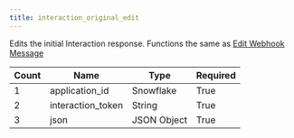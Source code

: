 ```yaml
---
title: interaction_original_edit
---
```

Edits the initial Interaction response. Functions the same as [Edit Webhook Message](https://discord.com/developers/docs/resources/webhook#modify-webhook)

Count | Name | Type | Required        
----|----|----|---- 
1 | application_id | Snowflake | True
2 | interaction_token | String | True
3 | json | JSON Object | True